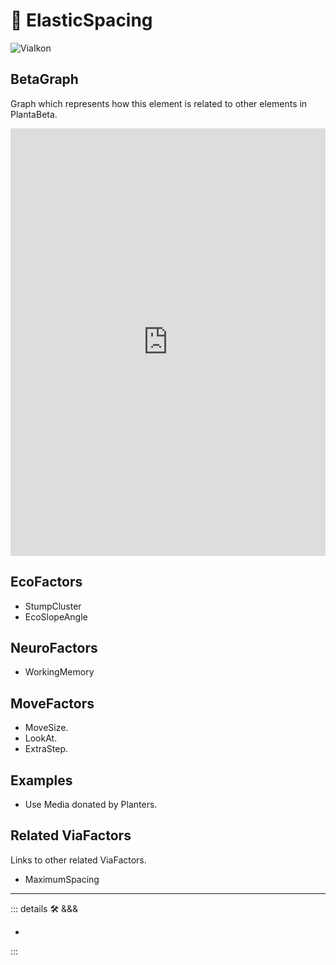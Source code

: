 # 🔻 <via>ElasticSpacing</via>

![ViaIkon](/Via/Via_Ikon.png)

## BetaGraph

Graph which represents how this element is related to other elements in PlantaBeta.
<iframe
    width="100%"
    height="684"
    frameborder="0"
    src="https://observablehq.com/embed/@d3/force-directed-graph/2?cells=chart"
></iframe>

## EcoFactors

- StumpCluster
- EcoSlopeAngle

## NeuroFactors

- WorkingMemory

## MoveFactors

- MoveSize.
- LookAt.
- ExtraStep.

## Examples

- Use Media donated by Planters.

## Related ViaFactors

Links to other related ViaFactors.

- MaximumSpacing

---

<!-- =================================================== -->
<!-- =================================================== -->
<!-- =================================================== -->
<!-- =================================================== -->
<!-- =================================================== -->
::: details 🛠 <dev>&&&</dev>

-

:::
